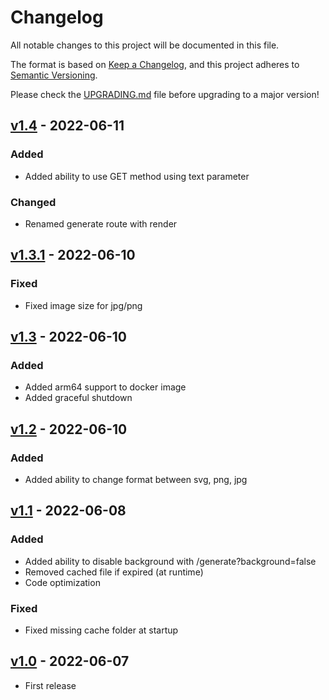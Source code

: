 # Changelog

All notable changes to this project will be documented in this file.

The format is based on [Keep a Changelog](https://keepachangelog.com/en/1.0.0/), and this project adheres
to [Semantic Versioning](https://semver.org/spec/v2.0.0.html).

Please check the [UPGRADING.md](UPGRADING.md) file before upgrading to a major version!

## [v1.4](https://github.com/Lukasss93/saas-mermaid/releases/tag/v1.4) - 2022-06-11

### Added
- Added ability to use GET method using text parameter

### Changed
- Renamed generate route with render


## [v1.3.1](https://github.com/Lukasss93/saas-mermaid/releases/tag/v1.3.1) - 2022-06-10

### Fixed
- Fixed image size for jpg/png


## [v1.3](https://github.com/Lukasss93/saas-mermaid/releases/tag/v1.3) - 2022-06-10

### Added
- Added arm64 support to docker image 
- Added graceful shutdown


## [v1.2](https://github.com/Lukasss93/saas-mermaid/releases/tag/v1.2) - 2022-06-10

### Added
- Added ability to change format between svg, png, jpg


## [v1.1](https://github.com/Lukasss93/saas-mermaid/releases/tag/v1.1) - 2022-06-08

### Added
- Added ability to disable background with /generate?background=false
- Removed cached file if expired (at runtime)
- Code optimization

### Fixed
- Fixed missing cache folder at startup


## [v1.0](https://github.com/Lukasss93/saas-mermaid/releases/tag/v1.0) - 2022-06-07

- First release
